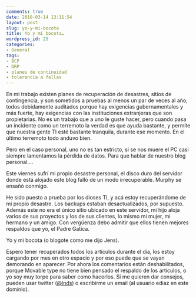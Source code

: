 ```yaml
---
comments: true
date: 2010-03-14 13:11:54
layout: post
slug: yo-y-mi-bocota
title: Yo y mi bocota…
wordpress_id: 25
categories:
- General
tags:
- BCP
- DRP
- planes de continuidad
- tolerancia a fallas
---
```


En mi trabajo existen planes de recuperación de desastres, sitios de contingencia, y son sometidos a pruebas al menos un par de veces al año, todos debidamente auditados porque hay exigencias gubernamentales y más fuerte, hay exigencias con las instituciones extranjeras que son propietarias. No es un trabajo que a uno le guste hacer, pero cuando pasa un incidente como un terremoto la verdad es que ayuda bastante, y permite que nuestra gente TI esté bastante tranquila, durante ese momento. En el último terremoto todo anduvo bien.

  


Pero en el caso personal, uno no es tan estricto, si se nos muere el PC casi siempre lamentamos la pérdida de datos. Para que hablar de nuestro blog personal....

  


Este viernes sufrí mi propio desastre personal, el disco duro del servidor donde está alojado este blog falló de un modo irrecuperable. Murphy se ensañó conmigo.

  


He sido puesto a prueba por los dioses TI, y acá estoy recuperándome de mi propio desastre. Los backups estaban desactualizados, por supuesto. Además este no era el único sitio ubicado en este servidor, mi hijo aloja varios de sus proyectos y los de sus clientes, lo mismo mi mujer, mi hermano y un amigo. Con vergüenza debo admitir que ellos tienen mejores respaldos que yo, el Padre Gatica.

  


Yo y mi bocota (o blogote como me dijo Jens).

  


Espero tener recuperados todos los artículos durante el día, los estoy cargando por mes en otro espacio y por eso puede que se vayan demorando en aparecer. Por ahora los comentarios están deshabilitados, porque Movable type no tiene bien pensado el respaldo de los artículos, o yo soy muy torpe para saber como hacerlos. Si me quieren dar consejos, pueden usar twitter ([@lnds](http://twitter.com/lnds)) o escribirme un email (al usuario ediaz  en este dominio).

  


  




